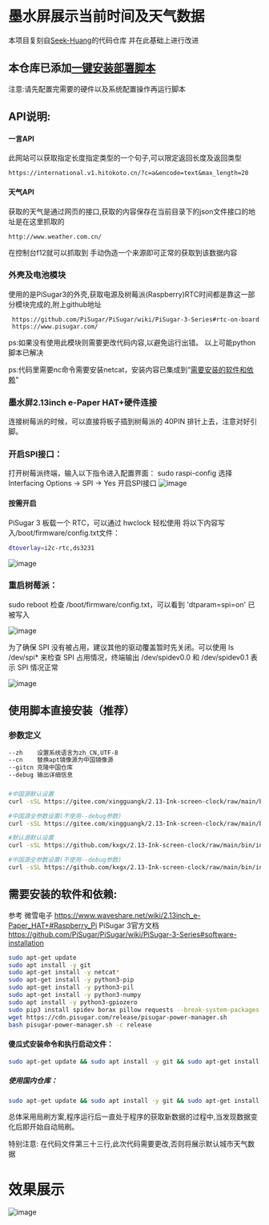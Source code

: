 # 墨水屏展示当前时间及天气数据

本项目复刻自[Seek-Huang](https://github.com/Seek-Huang/2.13-Ink-screen-clock)的代码仓库
并在此基础上进行改进

## 本仓库已添加[一键安装部署脚本](https://github.com/kxgx/2.13-Ink-screen-clock#%E4%BD%BF%E7%94%A8%E8%84%9A%E6%9C%AC%E7%9B%B4%E6%8E%A5%E5%AE%89%E8%A3%85%E6%8E%A8%E8%8D%90)
注意:请先配置完需要的硬件以及系统配置操作再运行脚本

## API说明:

#### 一言API
此网站可以获取指定长度指定类型的一个句子,可以限定返回长度及返回类型 
    
    https://international.v1.hitokoto.cn/?c=a&encode=text&max_length=20

#### 天气API
获取的天气是通过网页的接口,获取的内容保存在当前目录下的json文件接口的地址是在这里抓取的 
    
    http://www.weather.com.cn/
    
在控制台f12就可以抓取到
手动伪造一个来源即可正常的获取到该数据内容

### 外壳及电池模块
使用的是PiSugar3的外壳,获取电源及树莓派(Raspberry)RTC时间都是靠这一部分模块完成的,附上github地址
    
     https://github.com/PiSugar/PiSugar/wiki/PiSugar-3-Series#rtc-on-board
     https://www.pisugar.com/

ps:如果没有使用此模块则需要更改代码内容,以避免运行出错。
以上可能python脚本已解决

ps:代码里需要nc命令需要安装netcat，安装内容已集成到“[需要安装的软件和依赖](https://github.com/kxgx/2.13-Ink-screen-clock#%E9%9C%80%E8%A6%81%E5%AE%89%E8%A3%85%E7%9A%84%E8%BD%AF%E4%BB%B6%E5%92%8C%E4%BE%9D%E8%B5%96)"
     
### 墨水屏2.13inch e-Paper HAT+硬件连接
连接树莓派的时候，可以直接将板子插到树莓派的 40PIN 排针上去，注意对好引脚。

### 开启SPI接口：
打开树莓派终端，输入以下指令进入配置界面：
sudo raspi-config
选择Interfacing Options -> SPI -> Yes 开启SPI接口
![image](https://www.waveshare.net/w/upload/1/1e/RPI_open_spi.png)

#### 按需开启
PiSugar 3 板载一个 RTC，可以通过 hwclock 轻松使用
将以下内容写入/boot/firmware/config.txt文件：
```Bash
dtoverlay=i2c-rtc,ds3231
```
![image](https://raw.github.com/kxgx/2.13-Ink-screen-clock/main/pic/1.png)

### 重启树莓派：
sudo reboot
检查 /boot/firmware/config.txt，可以看到 'dtparam=spi=on' 已被写入

![image](https://www.waveshare.net/w/upload/4/46/RPI_open_spi_1.jpg)

为了确保 SPI 没有被占用，建议其他的驱动覆盖暂时先关闭。可以使用 ls /dev/spi* 来检查 SPI 占用情况，终端输出 /dev/spidev0.0 和 /dev/spidev0.1 表示 SPI 情况正常

![image](https://www.waveshare.net/w/upload/a/a0/RPI_open_spi_2.jpg)

## 使用脚本直接安装（推荐）
### 参数定义
```Bash
--zh    设置系统语言为zh_CN,UTF-8
--cn    替换apt镜像源为中国镜像源
--gitcn 克隆中国仓库
--debug 输出详细信息
```
### 
```Bash
#中国源默认设置
curl -sSL https://gitee.com/xingguangk/2.13-Ink-screen-clock/raw/main/bin/install.sh | sudo bash
```
```Bash
#中国源全参数设置(不使用--debug参数)
curl -sSL https://gitee.com/xingguangk/2.13-Ink-screen-clock/raw/main/bin/install.sh | sudo bash -s -- --zh --cn --gitcn
```
```Bash
#默认源默认设置
curl -sSL https://github.com/kxgx/2.13-Ink-screen-clock/raw/main/bin/install.sh | sudo bash
```
```Bash
#中国源全参数设置(不使用--debug参数)
curl -sSL https://github.com/kxgx/2.13-Ink-screen-clock/raw/main/bin/install.sh | sudo bash -s -- --zh --cn --gitcn
```

## 需要安装的软件和依赖:
参考
微雪电子 https://www.waveshare.net/wiki/2.13inch_e-Paper_HAT+#Raspberry_Pi
PiSugar 3官方文档 https://github.com/PiSugar/PiSugar/wiki/PiSugar-3-Series#software-installation
```Bash
sudo apt-get update
sudo apt install -y git
sudo apt-get install -y netcat*
sudo apt-get install -y python3-pip
sudo apt-get install -y python3-pil
sudo apt-get install -y python3-numpy
sudo apt install -y python3-gpiozero
sudo pip3 install spidev borax pillow requests --break-system-packages
wget https://cdn.pisugar.com/release/pisugar-power-manager.sh
bash pisugar-power-manager.sh -c release
```
#### 傻瓜式安装命令和执行启动文件：
```Bash
sudo apt-get update && sudo apt install -y git && sudo apt-get install -y python3-pip && sudo apt-get install -y python3-pil && sudo apt-get install -y python3-numpy && sudo apt install -y python3-gpiozero && sudo apt-get install -y netcat* && sudo pip3 install spidev borax pillow requests --break-system-packages && wget https://cdn.pisugar.com/release/pisugar-power-manager.sh && bash pisugar-power-manager.sh -c release && cd ~/ && git clone https://github.com/kxgx/2.13-Ink-screen-clock.git && cd ~/2.13-Ink-screen-clock/bin/ && sudo chmod +x start.sh && sudo ./start.sh
```
##### 使用国内仓库：
```Bash
sudo apt-get update && sudo apt install -y git && sudo apt-get install -y python3-pip && sudo apt-get install -y python3-pil && sudo apt-get install -y python3-numpy && sudo apt install -y python3-gpiozero && sudo apt-get install -y netcat* && sudo pip3 install spidev borax pillow requests --break-system-packages && wget https://cdn.pisugar.com/release/pisugar-power-manager.sh && bash pisugar-power-manager.sh -c release && cd ~/ && git clone https://gitee.com/xingguangk/2.13-Ink-screen-clock.git && cd ~/2.13-Ink-screen-clock/bin/ && sudo chmod +x start.sh && sudo ./start.sh
```

总体采用局刷方案,程序运行后一直处于程序的获取新数据的过程中,当发现数据变化后即开始自动局刷。

特别注意:
在代码文件第三十三行,此次代码需要更改,否则将展示默认城市天气数据
# 效果展示
![image](https://github.com/kxgx/2.13-Ink-screen-clock/raw/main/pic/1736672578025.jpg)
